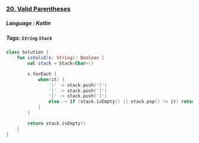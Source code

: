 ### [20. Valid Parentheses](https://leetcode.com/problems/valid-parentheses/?envType=study-plan&id=data-structure-i)

##### Language : Kotlin

##### Tags: `String` `Stack`

```kotlin
class Solution {
    fun isValid(s: String): Boolean {
        val stack = Stack<Char>()

        s.forEach {
            when(it) {
                '(' -> stack.push(')')
                '[' -> stack.push(']')
                '{' -> stack.push('}')
                else -> if (stack.isEmpty() || stack.pop() != it) return false
            }
        }

        return stack.isEmpty()
    }
}
```

